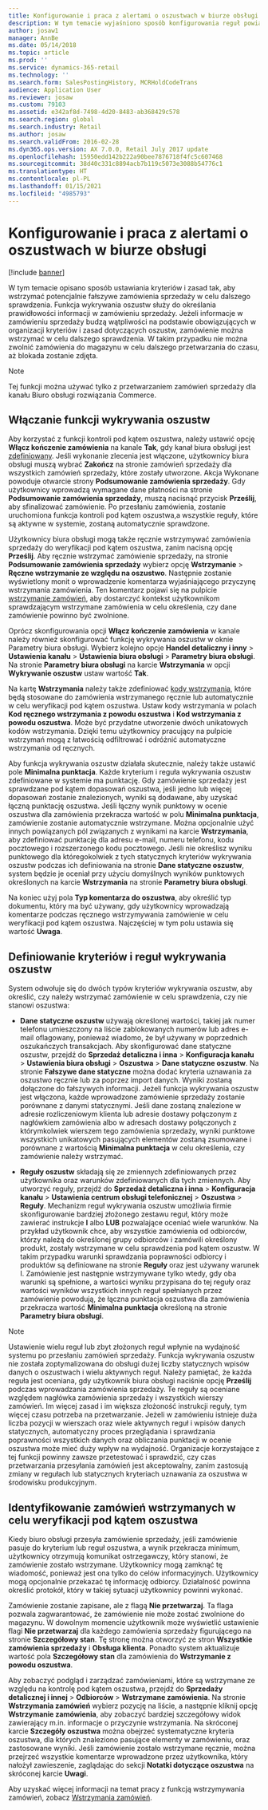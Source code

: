 ```yaml
---
title: Konfigurowanie i praca z alertami o oszustwach w biurze obsługi
description: W tym temacie wyjaśniono sposób konfigurowania reguł powiadomień dla działu obsługi klienta o potencjalnie fałszywych informacjach przy przetwarzaniu zamówień. Można zdefiniować określone kody używane do automatycznego lub ręcznego wstrzymania podejrzanych zamówień.
author: josaw1
manager: AnnBe
ms.date: 05/14/2018
ms.topic: article
ms.prod: ''
ms.service: dynamics-365-retail
ms.technology: ''
ms.search.form: SalesPostingHistory, MCRHoldCodeTrans
audience: Application User
ms.reviewer: josaw
ms.custom: 79103
ms.assetid: e342af8d-7498-4d20-8483-ab368429c578
ms.search.region: global
ms.search.industry: Retail
ms.author: josaw
ms.search.validFrom: 2016-02-28
ms.dyn365.ops.version: AX 7.0.0, Retail July 2017 update
ms.openlocfilehash: 15950edd142b222a90bee7876718f4fc5c607468
ms.sourcegitcommit: 38d40c331c8894acb7b119c5073e3088b54776c1
ms.translationtype: HT
ms.contentlocale: pl-PL
ms.lasthandoff: 01/15/2021
ms.locfileid: "4985793"
---
```

# <a name="set-up-and-work-with-call-center-fraud-alerts"></a>Konfigurowanie i praca z alertami o oszustwach w biurze obsługi

[!include [banner](includes/banner.md)]

W tym temacie opisano sposób ustawiania kryteriów i zasad tak, aby wstrzymać potencjalnie fałszywe zamówienia sprzedaży w celu dalszego sprawdzenia. Funkcja wykrywania oszustw służy do określania prawidłowości informacji w zamówieniu sprzedaży. Jeżeli informacje w zamówieniu sprzedaży budzą wątpliwości na podstawie obowiązujących w organizacji kryteriów i zasad dotyczących oszustw, zamówienie można wstrzymać w celu dalszego sprawdzenia. W takim przypadku nie można zwolnić zamówienia do magazynu w celu dalszego przetwarzania do czasu, aż blokada zostanie zdjęta.

> [!NOTE]
> Tej funkcji można używać tylko z przetwarzaniem zamówień sprzedaży dla kanału Biuro obsługi rozwiązania Commerce.

## <a name="turning-on-the-fraud-check-feature"></a>Włączanie funkcji wykrywania oszustw

Aby korzystać z funkcji kontroli pod kątem oszustwa, należy ustawić opcję **Włącz kończenie zamówienia** na kanale **Tak**, gdy kanał biura obsługi jest [zdefiniowany](https://docs.microsoft.com/dynamics365/unified-operations/retail/set-up-order-processing-options). Jeśli wykonanie zlecenia jest włączone, użytkownicy biura obsługi muszą wybrać **Zakończ** na stronie zamówień sprzedaży dla wszystkich zamówień sprzedaży, które zostały utworzone. Akcja Wykonane powoduje otwarcie strony **Podsumowanie zamówienia sprzedaży**. Gdy użytkownicy wprowadzą wymagane dane płatności na stronie **Podsumowanie zamówienia sprzedaży**, muszą nacisnąć przycisk **Prześlij**, aby sfinalizować zamówienie. Po przesłaniu zamówienia, zostanie uruchomiona funkcja kontroli pod kątem oszustwa,a wszystkie reguły, które są aktywne w systemie, zostaną automatycznie sprawdzone.

Użytkownicy biura obsługi mogą także ręcznie wstrzymywać zamówienia sprzedaży do weryfikacji pod kątem oszustwa, zanim nacisną opcję **Prześlij**. Aby ręcznie wstrzymać zamówienie sprzedaży, na stronie **Podsumowanie zamówienia sprzedaży** wybierz opcję **Wstrzymanie** \> **Ręczne wstrzymanie ze względu na oszustwo**. Następnie zostanie wyświetlony monit o wprowadzenie komentarza wyjaśniającego przyczynę wstrzymania zamówienia. Ten komentarz pojawi się na pulpicie [wstrzymanie zamówień](https://docs.microsoft.com/dynamics365/unified-operations/retail/work-with-order-holds), aby dostarczyć kontekst użytkownikom sprawdzającym wstrzymane zamówienia w celu określenia, czy dane zamówienie powinno być zwolnione.

Oprócz skonfigurowania opcji **Włącz kończenie zamówienia** w kanale należy również skonfigurować funkcję wykrywania oszustw w oknie Parametry biura obsługi. Wybierz kolejno opcje **Handel detaliczny i inny** \> **Ustawienia kanału** \> **Ustawienia biura obsługi** \> **Parametry biura obsługi**. Na stronie **Parametry biura obsługi** na karcie **Wstrzymania** w opcji **Wykrywanie oszustw** ustaw wartość **Tak**.

Na kartę **Wstrzymania** należy także zdefiniować [kody wstrzymania](https://docs.microsoft.com/dynamics365/unified-operations/retail/work-with-order-holds), które będą stosowane do zamówienia wstrzymanego ręcznie lub automatycznie w celu weryfikacji pod kątem oszustwa. Ustaw kody wstrzymania w polach **Kod ręcznego wstrzymania z powodu oszustwa** i **Kod wstrzymania z powodu oszustwa**. Może być przydatne utworzenie dwóch unikatowych kodów wstrzymania. Dzięki temu użytkownicy pracujący na pulpicie wstrzymań mogą z łatwością odfiltrować i odróżnić automatyczne wstrzymania od ręcznych.

Aby funkcja wykrywania oszustw działała skutecznie, należy także ustawić pole **Minimalna punktacja**. Każde kryterium i reguła wykrywania oszustw zdefiniowane w systemie ma punktację. Gdy zamówienie sprzedaży jest sprawdzane pod kątem dopasowań oszustwa, jeśli jedno lub więcej dopasowań zostanie znalezionych, wyniki są dodawane, aby uzyskać łączną punktację oszustwa. Jeśli łączny wynik punktowy w ocenie oszustwa dla zamówienia przekracza wartość w polu **Minimalna punktacja**, zamówienie zostanie automatycznie wstrzymane. Można opcjonalnie użyć innych powiązanych pól związanych z wynikami na karcie **Wstrzymania**, aby zdefiniować punktację dla adresu e-mail, numeru telefonu, kodu pocztowego i rozszerzonego kodu pocztowego. Jeśli nie określisz wyniku punktowego dla któregokolwiek z tych statycznych kryteriów wykrywania oszustw podczas ich definiowania na stronie **Dane statyczne oszustw**, system będzie je oceniał przy użyciu domyślnych wyników punktowych określonych na karcie **Wstrzymania** na stronie **Parametry biura obsługi**.

Na koniec użyj pola **Typ komentarza do oszustwa**, aby określić typ dokumentu, który ma być używany, gdy użytkownicy wprowadzają komentarze podczas ręcznego wstrzymywania zamówienie w celu weryfikacji pod kątem oszustwa. Najczęściej w tym polu ustawia się wartość **Uwaga**.

## <a name="defining-fraud-criteria-and-rules"></a>Definiowanie kryteriów i reguł wykrywania oszustw

System odwołuje się do dwóch typów kryteriów wykrywania oszustw, aby określić, czy należy wstrzymać zamówienie w celu sprawdzenia, czy nie stanowi oszustwa:

- **Dane statyczne oszustw** używają określonej wartości, takiej jak numer telefonu umieszczony na liście zablokowanych numerów lub adres e-mail oflagowany, ponieważ wiadomo, że był używany w poprzednich oszukańczych transakcjach. Aby skonfigurować dane statyczne oszustw, przejdź do **Sprzedaż detaliczna i inna** \> **Konfiguracja kanału** \> **Ustawienia biura obsługi** \> **Oszustwa** \> **Dane statyczne oszustw**. Na stronie **Fałszywe dane statyczne** można dodać kryteria uznawania za oszustwo ręcznie lub za poprzez import danych. Wyniki zostaną dołączone do fałszywych informacji. Jeżeli funkcja wykrywania oszustw jest włączona, każde wprowadzone zamówienie sprzedaży zostanie porównane z danymi statycznymi. Jeśli dane zostaną znalezione w adresie rozliczeniowym klienta lub adresie dostawy połączonym z nagłówkiem zamówienia albo w adresach dostawy połączonych z którymkolwiek wierszem tego zamówienia sprzedaży, wyniki punktowe wszystkich unikatowych pasujących elementów zostaną zsumowane i porównane z wartością **Minimalna punktacja** w celu określenia, czy zamówienie należy wstrzymać.

- **Reguły oszustw** składają się ze zmiennych zdefiniowanych przez użytkownika oraz warunków zdefiniowanych dla tych zmiennych. Aby utworzyć reguły, przejdź do **Sprzedaż detaliczna i inna** \> **Konfiguracja kanału** \> **Ustawienia centrum obsługi telefonicznej** \> **Oszustwa** \> **Reguły**. Mechanizm reguł wykrywania oszustw umożliwia firmie skonfigurowanie bardziej złożonego zestawu reguł, który może zawierać instrukcje **I** albo **LUB** pozwalające oceniać wiele warunków. Na przykład użytkownik chce, aby wszystkie zamówienia od odbiorców, którzy należą do określonej grupy odbiorców i zamówili określony produkt, zostały wstrzymane w celu sprawdzenia pod kątem oszustw. W takim przypadku warunki sprawdzania poprawności odbiorcy i produktów są definiowane na stronie **Reguły** oraz jest używany warunek I. Zamówienie jest następnie wstrzymywane tylko wtedy, gdy oba warunki są spełnione, a wartości wyniku przypisana do tej reguły oraz wartości wyników wszystkich innych reguł spełnianych przez zamówienie powodują, że łączna punktacja oszustwa dla zamówienia przekracza wartość **Minimalna punktacja** określoną na stronie **Parametry biura obsługi**.

> [!NOTE]
> Ustawienie wielu reguł lub zbyt złożonych reguł wpłynie na wydajność systemu po przesłaniu zamówień sprzedaży. Funkcja wykrywania oszustw nie została zoptymalizowana do obsługi dużej liczby statycznych wpisów danych o oszustwach i wielu aktywnych reguł. Należy pamiętać, że każda reguła jest oceniana, gdy użytkownik biura obsługi naciśnie opcję **Prześlij** podczas wprowadzania zamówienia sprzedaży. Te reguły są oceniane względem nagłówka zamówienia sprzedaży i wszystkich wierszy zamówień. Im więcej zasad i im większa złożoność instrukcji reguły, tym więcej czasu potrzeba na przetwarzanie. Jeżeli w zamówieniu istnieje duża liczba pozycji w wierszach oraz wiele aktywnych reguł i wpisów danych statycznych, automatyczny proces przeglądania i sprawdzania poprawności wszystkich danych oraz obliczania punktacji w ocenie oszustwa może mieć duży wpływ na wydajność. Organizacje korzystające z tej funkcji powinny zawsze przetestować i sprawdzić, czy czas przetwarzania przesyłania zamówień jest akceptowalny, zanim zastosują zmiany w regułach lub statycznych kryteriach uznawania za oszustwa w środowisku produkcyjnym.

## <a name="identifying-orders-that-are-on-hold-for-fraud-review"></a>Identyfikowanie zamówień wstrzymanych w celu weryfikacji pod kątem oszustwa

Kiedy biuro obsługi przesyła zamówienie sprzedaży, jeśli zamówienie pasuje do kryterium lub reguł oszustwa, a wynik przekracza minimum, użytkownicy otrzymują komunikat ostrzegawczy, który stanowi, że zamówienie zostało wstrzymane. Użytkownicy mogą zamknąć tę wiadomość, ponieważ jest ona tylko do celów informacyjnych. Użytkownicy mogą opcjonalnie przekazać tę informację odbiorcy. Działalność powinna określić protokół, który w takiej sytuacji użytkownicy powinni wykonać.

Zamówienie zostanie zapisane, ale z flagą **Nie przetwarzaj**. Ta flaga pozwala zagwarantować, że zamówienie nie może zostać zwolnione do magazynu. W dowolnym momencie użytkownik może wyświetlić ustawienie flagi **Nie przetwarzaj** dla każdego zamówienia sprzedaży figurującego na stronie **Szczegółowy stan**. Tę stronę można otworzyć ze stron **Wszystkie zamówienia sprzedaży** i **Obsługa klienta**. Ponadto system aktualizuje wartość pola **Szczegółowy stan** dla zamówienia do **Wstrzymanie z powodu oszustwa**.

Aby zobaczyć podgląd i zarządzać zamówieniami, które są wstrzymane ze względu na kontrolę pod kątem oszustwa, przejdź do **Sprzedaży detalicznej i innej** \> **Odbiorców** \> **Wstrzymane zamówienia**. Na stronie **Wstrzymania zamówień** wybierz pozycję na liście, a następnie kliknij opcję **Wstrzymanie zamówienia**, aby zobaczyć bardziej szczegółowy widok zawierający m.in. informacje o przyczynie wstrzymania. Na skróconej karcie **Szczegóły oszustwa** można obejrzeć systematyczne kryteria oszustwa, dla których znaleziono pasujące elementy w zamówieniu, oraz zastosowane wyniki. Jeśli zamówienie zostało wstrzymane ręcznie, można przejrzeć wszystkie komentarze wprowadzone przez użytkownika, który nałożył zawieszenie, zaglądając do sekcji **Notatki dotyczące oszustwa** na skróconej karcie **Uwagi**.

Aby uzyskać więcej informacji na temat pracy z funkcją wstrzymywania zamówień, zobacz [Wstrzymania zamówień](https://docs.microsoft.com/dynamics365/unified-operations/retail/work-with-order-holds).
